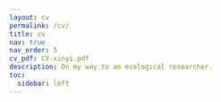 ```yaml
---
layout: cv
permalink: /cv/
title: cv
nav: true
nav_order: 5
cv_pdf: CV-xinyi.pdf
description: On my way to an ecological researcher.
toc:
  sidebar: left
---
```

